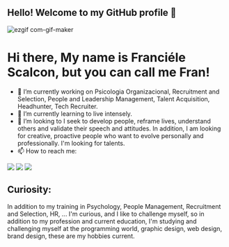 ## Hello! Welcome to my GitHub profile 👋

![ezgif com-gif-maker](https://user-images.githubusercontent.com/120336192/207620237-b5fce59e-eec4-428f-bbc2-b67024316376.gif)


# Hi there, My name is Franciéle Scalcon, but you can call me Fran!

- 🔭 I’m currently working on Psicologia Organizacional, Recruitment and Selection, People and Leadership Management, Talent Acquisition, Headhunter, Tech Recruiter.
- 🌱 I’m currently learning to live intensely.
- 👯 I’m looking to I seek to develop people, reframe lives, understand others and validate their speech and attitudes. In addition, I am looking for creative, proactive people who want to evolve personally and professionally. I'm looking for talents.
- 📫 How to reach me:
<div>

<a href="https://www.instagram.com/psifranscalcon.oficial/" target="_blank"><img src="https://img.shields.io/badge/-Instagram-%23E4405F?style=for-the-badge&logo=instagram&logoColor=white" target="_blank"></a>
<a href="https://www.linkedin.com/in/franci%C3%A9le-scalcon-490aa21b6/" target="_blank"><img src="https://img.shields.io/badge/-LinkedIn-%230077B5?style=for-the-badge&logo=linkedin&logoColor=white" target="_blank"></a>
<a href = "mailto:franscalconheadhunter@gmail.com"><img src="https://img.shields.io/badge/Gmail-D14836?style=for-the-badge&logo=gmail&logoColor=white" target="_blank"></a>
  
## Curiosity:
In addition to my training in Psychology, People Management, Recruitment and Selection, HR, ... I'm curious, and I like to challenge myself, so in addition to my profession and current education, I'm studying and challenging myself at the programming world, graphic design, web design, brand design, these are my hobbies current.
